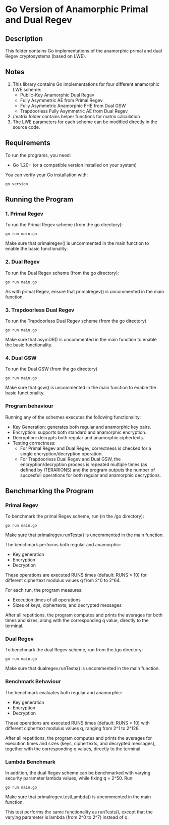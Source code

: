 # Go Version of Anamorphic Primal and Dual Regev

## Description 


This folder contains Go implementations of the anamorphic primal and dual Regev cryptosystems (based on LWE).

## Notes

1. This library contains Go implementations for four different anamorphic LWE scheme:
    - Public-Key Anamorphic Dual Regev
    - Fully Asymmetric AE from Primal Regev
    - Fully Asymmetric Anamorphic FHE from Dual GSW
    - Trapdoorless Fully Asymmetric AE from Dual Regev
2. /matrix folder contains helper functions for matrix calculation
2. The LWE parameters for each scheme can be modified directly in the source code.

## Requirements

To run the programs, you need:
- Go 1.20+ (or a compatible version installed on your system)

You can verify your Go installation with:

    go version

## Running the Program

### 1. Primal Regev

To run the Primal Regev scheme (from the go directory):

    go run main.go

Make sure that primalregev() is uncommented in the main function to enable the basic functionality.

### 2. Dual Regev

To run the Dual Regev scheme (from the go directory):

    go run main.go

As with primal Regev, ensure that primalregev() is uncommented in the main function. 

### 3. Trapdoorless Dual Regev

To run the Trapdoorless Dual Regev scheme (from the go directory)

    go run main.go

Make sure that asymDR() is uncommented in the main function to enable the basic functionality.

### 4. Dual GSW

To run the Dual GSW (from the go directory)

    go run main.go

Make sure that gsw() is uncommented in the main function to enable the basic functionality.

### Program behaviour 

Running any of the schemes executes the following functionality:
- Key Generation: generates both regular and anamorphic key pairs.
- Encryption: supports both standard and anamorphic encryption. 
- Decryption: decrypts both regular and anamorphic ciphertexts.
- Testing correctness:
    - For Primal Regev and Dual Regev, correctness is checked for a single encryption/decryption operation.
    - For Trapdoorless Dual Regev and Dual GSW, the encryption/decryption process is repeated multiple times (as defined by ITERARIONS) and the program outputs the number of succesfull operations for both regular and anamorphic decryptions.

## Benchmarking the Program

### Primal Regev

To benchmark the primal Regev scheme, run (in the /go directory):

    go run main.go

Make sure that primalregev.runTests() is uncommented in the main function.

The benchmark performs both regular and anamorphic:
- Key generation
- Encryption
- Decryption

These operations are executed RUNS times (default: RUNS = 10) for different ciphertext modulus values q from 2^0 to 2^64.

For each run, the program measures:
- Execution times of all operations
- Sizes of keys, ciphertexts, and decrypted messages

After all repetitions, the program computes and prints the averages for both times and sizes, along with the corresponding q value, directly to the terminal. 

### Dual Regev

To benchmark the dual Regev scheme, run from the /go directory:

    go run main.go 

Make sure that dualregev.runTests() is uncommented in the main function.

### Benchmark Behaviour 

The benchmark evaluates both regular and anamorphic:
- Key generation
- Encryption
- Decryption

These operations are executed RUNS times (default: RUNS = 10) with different ciphertext modulus values q, ranging from 2^1 to 2^128.

After all repetitions, the program computes and prints the averages for execution times and sizes (keys, ciphertexts, and decrypted messages), together with the corresponding q values, directly to the terminal. 

### Lambda Benchmark

In addition, the dual Regev scheme can be benchmarked with varying security parameter lambda values, while fixing q = 2^50. Run:

    go run main.go 

Make sure that primalregev.testLambda() is uncommented in the main function.

This test performs the same functionality as runTests(), except that the varying parameter is lambda (from 2^0 to 2^7) instead of q.
